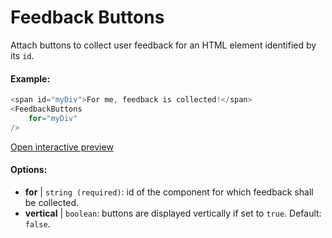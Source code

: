 # Feedback Buttons

Attach buttons to collect user feedback for an HTML element identified by its `id`.

#### Example:

``` js
<span id="myDiv">For me, feedback is collected!</span>
<FeedbackButtons
    for="myDiv"
/>
```

[Open interactive preview](https://isle.heinz.cmu.edu/components/feedback/)

#### Options:

* __for__ | `string (required)`: id of the component for which feedback shall be collected. 
* __vertical__ | `boolean`: buttons are displayed vertically if set to `true`. Default: `false`.
